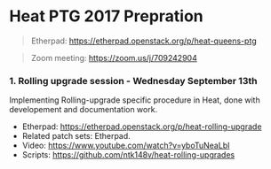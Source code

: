 # Heat PTG 2017 Prepration


> Etherpad: https://etherpad.openstack.org/p/heat-queens-ptg

> Zoom meeting: https://zoom.us/j/709242904

### 1. Rolling upgrade session - Wednesday September 13th

Implementing Rolling-upgrade specific procedure in Heat, done with
developement and documentation work.

- Etherpad: https://etherpad.openstack.org/p/heat-rolling-upgrade
- Related patch sets: Etherpad.
- Video: https://www.youtube.com/watch?v=yboTuNeaLbI
- Scripts: https://github.com/ntk148v/heat-rolling-upgrades
